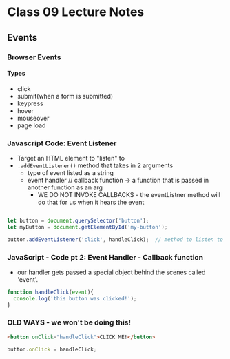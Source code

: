 # Class 09 Lecture Notes

## Events

### Browser Events

#### Types

- click
- submit(when a form is submitted)
- keypress
- hover
- mouseover
- page load

### Javascript Code: Event Listener

- Target an HTML element to "listen" to
- `.addEventListener()` method that takes in 2 arguments
  - type of event listed as a string
  - event handler // callback function -> a function that is passed in another function as an arg
    - WE DO NOT INVOKE CALLBACKS - the eventListner method will do that for us when it hears the event

```javascript

let button = document.querySelector('button');
let myButton = document.getElementById('my-button');

button.addEventListener('click', handleClick);  // method to listen to an HTML element
```

### JavaScript - Code pt 2: Event Handler - Callback function

- our handler gets passed a special object behind the scenes called 'event'.

```javascript
function handleClick(event){
  console.log('this button was clicked!');
}
```

### OLD WAYS - we won't be doing this!

```html
<button onClick="handleClick">CLICK ME!</button>
```

```javascript
button.onClick = handleClick;
```
